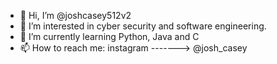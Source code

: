 - 👋 Hi, I’m @joshcasey512v2
- 👀 I’m interested in cyber security and software engineering.
- 🌱 I’m currently learning Python, Java and C
- 📫 How to reach me: instagram -------> @josh_casey

<!---
joshcasey512v2/joshcasey512v2 is a ✨ special ✨ repository because its `README.md` (this file) appears on your GitHub profile.
You can click the Preview link to take a look at your changes.
--->
